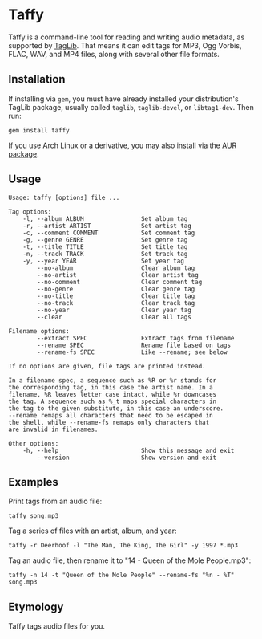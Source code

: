 Taffy
=====
Taffy is a command-line tool for reading and writing audio metadata, as
supported by [TagLib](http://taglib.github.io/). That means it can edit
tags for MP3, Ogg Vorbis, FLAC, WAV, and MP4 files, along with several
other file formats.

Installation
------------
If installing via `gem`, you must have already installed your
distribution's TagLib package, usually called `taglib`, `taglib-devel`,
or `libtag1-dev`. Then run:

	gem install taffy

If you use Arch Linux or a derivative, you may also install via the [AUR
package](https://aur.archlinux.org/packages/taffy/).

Usage
-----
	Usage: taffy [options] file ...
	
	Tag options:
	    -l, --album ALBUM                Set album tag
	    -r, --artist ARTIST              Set artist tag
	    -c, --comment COMMENT            Set comment tag
	    -g, --genre GENRE                Set genre tag
	    -t, --title TITLE                Set title tag
	    -n, --track TRACK                Set track tag
	    -y, --year YEAR                  Set year tag
	        --no-album                   Clear album tag
	        --no-artist                  Clear artist tag
	        --no-comment                 Clear comment tag
	        --no-genre                   Clear genre tag
	        --no-title                   Clear title tag
	        --no-track                   Clear track tag
	        --no-year                    Clear year tag
	        --clear                      Clear all tags
	
	Filename options:
	        --extract SPEC               Extract tags from filename
	        --rename SPEC                Rename file based on tags
	        --rename-fs SPEC             Like --rename; see below
	
	If no options are given, file tags are printed instead.
	
	In a filename spec, a sequence such as %R or %r stands for
	the corresponding tag, in this case the artist name. In a
	filename, %R leaves letter case intact, while %r downcases
	the tag. A sequence such as %_t maps special characters in
	the tag to the given substitute, in this case an underscore.
	--rename remaps all characters that need to be escaped in
	the shell, while --rename-fs remaps only characters that
	are invalid in filenames.
	
	Other options:
	    -h, --help                       Show this message and exit
	        --version                    Show version and exit

Examples
--------
Print tags from an audio file:
	
	taffy song.mp3

Tag a series of files with an artist, album, and year:

	taffy -r Deerhoof -l "The Man, The King, The Girl" -y 1997 *.mp3

Tag an audio file, then rename it to "14 - Queen of the Mole People.mp3":

	taffy -n 14 -t "Queen of the Mole People" --rename-fs "%n - %T" song.mp3

Etymology
---------
Taffy tags audio files for you.
